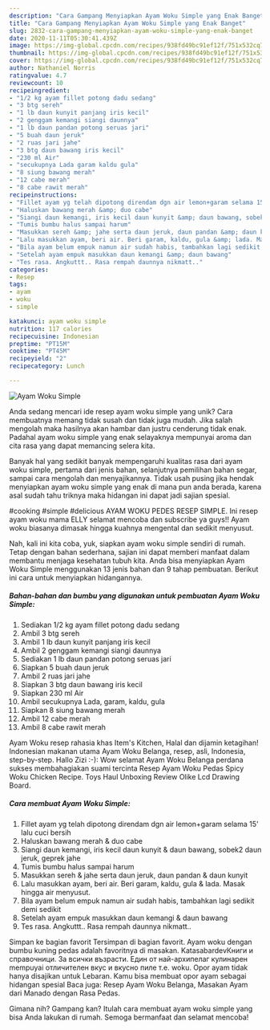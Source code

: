 ```yaml
---
description: "Cara Gampang Menyiapkan Ayam Woku Simple yang Enak Banget"
title: "Cara Gampang Menyiapkan Ayam Woku Simple yang Enak Banget"
slug: 2832-cara-gampang-menyiapkan-ayam-woku-simple-yang-enak-banget
date: 2020-11-11T05:30:41.439Z
image: https://img-global.cpcdn.com/recipes/938fd49bc91ef12f/751x532cq70/ayam-woku-simple-foto-resep-utama.jpg
thumbnail: https://img-global.cpcdn.com/recipes/938fd49bc91ef12f/751x532cq70/ayam-woku-simple-foto-resep-utama.jpg
cover: https://img-global.cpcdn.com/recipes/938fd49bc91ef12f/751x532cq70/ayam-woku-simple-foto-resep-utama.jpg
author: Nathaniel Norris
ratingvalue: 4.7
reviewcount: 10
recipeingredient:
- "1/2 kg ayam fillet potong dadu sedang"
- "3 btg sereh"
- "1 lb daun kunyit panjang iris kecil"
- "2 genggam kemangi siangi daunnya"
- "1 lb daun pandan potong seruas jari"
- "5 buah daun jeruk"
- "2 ruas jari jahe"
- "3 btg daun bawang iris kecil"
- "230 ml Air"
- "secukupnya Lada garam kaldu gula"
- "8 siung bawang merah"
- "12 cabe merah"
- "8 cabe rawit merah"
recipeinstructions:
- "Fillet ayam yg telah dipotong direndam dgn air lemon+garam selama 15&#39; lalu cuci bersih"
- "Haluskan bawang merah &amp; duo cabe"
- "Siangi daun kemangi, iris kecil daun kunyit &amp; daun bawang, sobek2 daun jeruk, geprek jahe"
- "Tumis bumbu halus sampai harum"
- "Masukkan sereh &amp; jahe serta daun jeruk, daun pandan &amp; daun kunyit"
- "Lalu masukkan ayam, beri air. Beri garam, kaldu, gula &amp; lada. Masak hingga air menyusut."
- "Bila ayam belum empuk namun air sudah habis, tambahkan lagi sedikit demi sedikit"
- "Setelah ayam empuk masukkan daun kemangi &amp; daun bawang"
- "Tes rasa. Angkuttt.. Rasa rempah daunnya nikmatt.."
categories:
- Resep
tags:
- ayam
- woku
- simple

katakunci: ayam woku simple 
nutrition: 117 calories
recipecuisine: Indonesian
preptime: "PT15M"
cooktime: "PT45M"
recipeyield: "2"
recipecategory: Lunch

---
```



![Ayam Woku Simple](https://img-global.cpcdn.com/recipes/938fd49bc91ef12f/751x532cq70/ayam-woku-simple-foto-resep-utama.jpg)

Anda sedang mencari ide resep ayam woku simple yang unik? Cara membuatnya memang tidak susah dan tidak juga mudah. Jika salah mengolah maka hasilnya akan hambar dan justru cenderung tidak enak. Padahal ayam woku simple yang enak selayaknya mempunyai aroma dan cita rasa yang dapat memancing selera kita.

Banyak hal yang sedikit banyak mempengaruhi kualitas rasa dari ayam woku simple, pertama dari jenis bahan, selanjutnya pemilihan bahan segar, sampai cara mengolah dan menyajikannya. Tidak usah pusing jika hendak menyiapkan ayam woku simple yang enak di mana pun anda berada, karena asal sudah tahu triknya maka hidangan ini dapat jadi sajian spesial.

#cooking #simple #delicious AYAM WOKU PEDES RESEP SIMPLE. Ini resep ayam woku mama ELLY selamat mencoba dan subscribe ya guys!! Ayam woku biasanya dimasak hingga kuahnya mengental dan sedikit menyusut.


Nah, kali ini kita coba, yuk, siapkan ayam woku simple sendiri di rumah. Tetap dengan bahan sederhana, sajian ini dapat memberi manfaat dalam membantu menjaga kesehatan tubuh kita. Anda bisa menyiapkan Ayam Woku Simple menggunakan 13 jenis bahan dan 9 tahap pembuatan. Berikut ini cara untuk menyiapkan hidangannya.

<!--inarticleads1-->

##### Bahan-bahan dan bumbu yang digunakan untuk pembuatan Ayam Woku Simple:

1. Sediakan 1/2 kg ayam fillet potong dadu sedang
1. Ambil 3 btg sereh
1. Ambil 1 lb daun kunyit panjang iris kecil
1. Ambil 2 genggam kemangi siangi daunnya
1. Sediakan 1 lb daun pandan potong seruas jari
1. Siapkan 5 buah daun jeruk
1. Ambil 2 ruas jari jahe
1. Siapkan 3 btg daun bawang iris kecil
1. Siapkan 230 ml Air
1. Ambil secukupnya Lada, garam, kaldu, gula
1. Siapkan 8 siung bawang merah
1. Ambil 12 cabe merah
1. Ambil 8 cabe rawit merah


Ayam Woku resep rahasia khas Item&#39;s Kitchen, Halal dan dijamin ketagihan! Indonesian makanan utama Ayam Woku Belanga, resep, asli, Indonesia, step-by-step. Hallo Zizi :-): Wow selamat Ayam Woku Belanga perdana sukses membahagiakan suami tercinta  Resep Ayam Woku Pedas Spicy Woku Chicken Recipe. Toys Haul Unboxing Review Olike Lcd Drawing Board. 

<!--inarticleads2-->

##### Cara membuat Ayam Woku Simple:

1. Fillet ayam yg telah dipotong direndam dgn air lemon+garam selama 15&#39; lalu cuci bersih
1. Haluskan bawang merah &amp; duo cabe
1. Siangi daun kemangi, iris kecil daun kunyit &amp; daun bawang, sobek2 daun jeruk, geprek jahe
1. Tumis bumbu halus sampai harum
1. Masukkan sereh &amp; jahe serta daun jeruk, daun pandan &amp; daun kunyit
1. Lalu masukkan ayam, beri air. Beri garam, kaldu, gula &amp; lada. Masak hingga air menyusut.
1. Bila ayam belum empuk namun air sudah habis, tambahkan lagi sedikit demi sedikit
1. Setelah ayam empuk masukkan daun kemangi &amp; daun bawang
1. Tes rasa. Angkuttt.. Rasa rempah daunnya nikmatt..


Simpan ke bagian favorit Tersimpan di bagian favorit. Ayam woku dengan bumbu kuning pedas adalah favoritnya di masakan. KatasabardevКниги и справочници. За всички възрасти. Един от най-архипелаг кулинарен mempuyai отличителен вкус и вкусно пиле т.е. woku. Opor ayam tidak hanya disajikan untuk Lebaran. Kamu bisa membuat opor ayam sebagai hidangan spesial Baca juga: Resep Ayam Woku Belanga, Masakan Ayam dari Manado dengan Rasa Pedas. 

Gimana nih? Gampang kan? Itulah cara membuat ayam woku simple yang bisa Anda lakukan di rumah. Semoga bermanfaat dan selamat mencoba!
